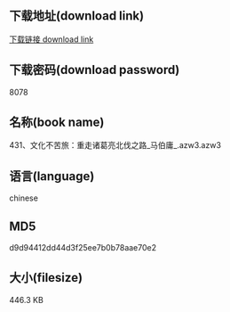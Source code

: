 ## 下载地址(download link)
[下载链接 download link](https://voluble-croquembouche-d321dc.netlify.app/?s=431%E3%80%81%E6%96%87%E5%8C%96%E4%B8%8D%E8%8B%A6%E6%97%85%EF%BC%9A%E9%87%8D%E8%B5%B0%E8%AF%B8%E8%91%9B%E4%BA%AE%E5%8C%97%E4%BC%90%E4%B9%8B%E8%B7%AF_%E9%A9%AC%E4%BC%AF%E5%BA%B8_.azw3)

## 下载密码(download password)
8078

## 名称(book name)
431、文化不苦旅：重走诸葛亮北伐之路_马伯庸_.azw3.azw3

## 语言(language)
chinese

## MD5
d9d94412dd44d3f25ee7b0b78aae70e2

## 大小(filesize)
446.3 KB
